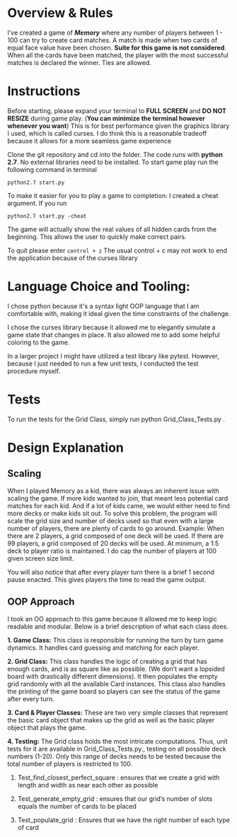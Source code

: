 

# Overview & Rules

I’ve created a game of ***Memory*** where any number of players between 1 - 100 can try to create card matches. A match is made when two cards of equal face value have been chosen. **Suite for this game is not considered**. When all the cards have been matched, the player with the most successful matches is declared the winner. Ties are allowed.


# Instructions

Before starting, please expand your terminal to **FULL SCREEN** and **DO NOT RESIZE** during game play. (**You can minimize the terminal however whenever you want**) This is for best performance given the graphics library I used, which is called curses. I do think this is a reasonable tradeoff because it allows for a more seamless game experience


Clone the git repository and cd into the folder. The code runs with **python 2.7**. No external libraries need to be installed. To start game play run the following command in terminal

    python2.7 start.py


To make it easier for you to play a game to completion: I created a cheat argument. If you run

    python2.7 start.py -cheat

The game will actually show the real values of all hidden cards from the beginning. This allows the user to quickly make correct pairs.

To quit please enter
```control + z```
The usual control + c may not work to end the application because of the curses library


# Language Choice and Tooling:

I chose python because it's a syntax light OOP language that I am comfortable with, making it ideal given the time constraints of the challenge.

I chose the curses library because it allowed me to elegantly simulate a game state that changes in place. It also allowed me to add some helpful coloring to the game.

In a larger project I might have utilized a test library like pytest. However, because I just needed to run a few unit tests, I conducted the test procedure myself.

# Tests
To run the tests for the Grid Class, simply run python Grid_Class_Tests.py .

# Design Explanation


## Scaling
When I played Memory as a kid, there was always an inherent issue with scaling the game. If more kids wanted to join, that meant less potential card matches for each kid. And if a lot of kids came, we would either need to find more decks or make kids sit out. To solve this problem, the program will scale the grid size and number of decks used so that even with a large number of players, there are plenty of cards to go around. Example: When there are 2 players, a grid composed of one deck will be used. If there are 99 players, a grid composed of 20 decks will be used. At minimum, a 1:5 deck to player ratio is maintained. I do cap the number of players at 100 given screen size limit.

You will also notice that after every player turn there is a brief 1 second pause enacted. This gives players the time to read the game output.

## OOP Approach
I took an OO approach to this game because it allowed me to keep logic readable and modular. Below is a brief description of what each class does.

**1.  Game Class:**  This class is responsible for running the turn by turn game dynamics. It handles card guessing and matching for each player.

**2.  Grid Class:** This class handles the logic of creating a grid that has enough cards, and is as square like as possible. (We don’t want a lopsided board with drastically different dimensions). It then populates the empty grid randomly with all the available Card instances. This class also handles the printing of the game board so players can see the status of the game after every turn.


**3. Card & Player Classes:** These are two very simple classes that represent the basic card object that makes up the grid as well as the basic player object that plays the game.


**4.  Testing:** The Grid class holds the most intricate computations. Thus, unit tests for it are available in Grid_Class_Tests.py., testing on all possible deck numbers (1-20). Only this range of decks needs to be tested because the total number of players is restricted to 100.


1.  Test_find_closest_perfect_square : ensures that we create a grid with length and width as near each other as possible

2.  Test_generate_empty_grid : ensures that our grid’s number of slots equals the number of cards to be placed

3.  Test_populate_grid : Ensures that we have the right number of each type of card
